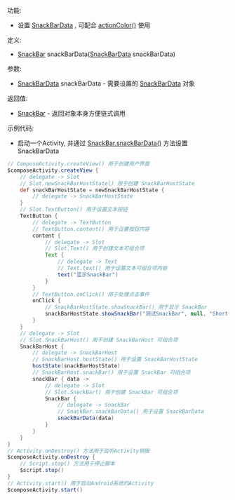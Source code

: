 功能:

+ 设置 [SnackBarData](/API/UI/Compose/State/SnackBarHostState/SnackBarData/README.md) ,
  可配合 [actionColor()](/API/UI/Compose/Widget/SnackBar/README.md?id=actionColor) 使用

定义:

+ [SnackBar](/API/UI/Compose/Widget/SnackBar/README.md)
  snackBarData([SnackBarData](/API/UI/Compose/State/SnackBarHostState/SnackBarData/README.md) snackBarData)

参数:

+ [SnackBarData](/API/UI/Compose/State/SnackBarHostState/SnackBarData/README.md) snackBarData -
  需要设置的 [SnackBarData](/API/UI/Compose/State/SnackBarHostState/SnackBarData/README.md) 对象

返回值:

+ [SnackBar](/API/UI/Compose/Widget/SnackBar/README.md) - 返回对象本身方便链式调用

示例代码:

+ 启动一个Activity, 并通过 [SnackBar.snackBarData()](/API/UI/Compose/Widget/SnackBar/README.md?id=snackBarData)
  方法设置 SnackBarData

```groovy
// ComposeActivity.createView() 用于创建用户界面
$composeActivity.createView {
    // delegate -> Slot
    // Slot.newSnackBarHostState() 用于创建 SnackBarHostState
    def snackBarHostState = newSnackBarHostState {
        // delegate -> SnackBarHostState
    }
    // Slot.TextButton() 用于设置文本按钮
    TextButton {
        // delegate -> TextButton
        // TextButton.content() 用于设置按钮内容
        content {
            // delegate -> Slot
            // Slot.Text() 用于创建文本可组合项
            Text {
                // delegate -> Text
                // Text.text() 用于设置文本可组合项内容
                text("显示SnackBar")
            }
        }
        // TextButton.onClick() 用于处理点击事件
        onClick {
            // SnackBarHostState.showSnackBar() 用于显示 SnackBar
            snackBarHostState.showSnackBar("测试SnackBar", null, "Short")
        }
    }
    // delegate -> Slot
    // Slot.SnackBarHost() 用于创建 SnackBarHost 可组合项
    SnackBarHost {
        // delegate -> SnackBarHost
        // SnackBarHost.hostState() 用于设置 SnackBarHostState
        hostState(snackBarHostState)
        // SnackBarHost.snackBar() 用于设置 SnackBar 可组合项
        snackBar { data ->
            // delegate -> Slot
            // Slot.SnackBar() 用于创建 SnackBar 可组合项
            SnackBar {
                // delegate -> SnackBar
                // SnackBar.snackBarData() 用于设置 SnackBarData
                snackBarData(data)
            }
        }
    }
}
// Activity.onDestroy() 方法用于监听Activity销毁
$composeActivity.onDestroy {
    // Script.stop() 方法用于停止脚本
    $script.stop()
}
// Activity.start() 用于启动Android系统的Activity
$composeActivity.start()
```